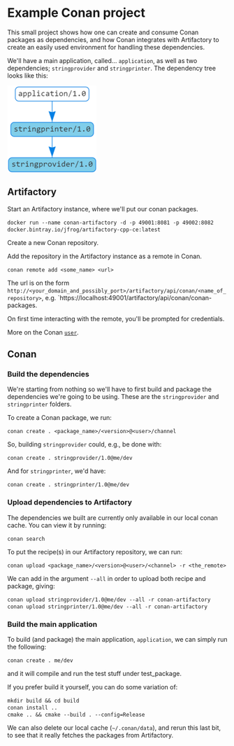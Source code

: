 # Example Conan project

This small project shows how one can create and consume Conan packages as dependencies, and how Conan integrates with Artifactory to create an easily used environment for handling these dependencies.

We'll have a main application, called... `application`, as well as two dependencies; `stringprovider` and `stringprinter`. The dependency tree looks like this:

![dep tree](dep-tree.png)

## Artifactory

Start an Artifactory instance, where we'll put our conan packages.

    docker run --name conan-artifactory -d -p 49001:8081 -p 49002:8082 docker.bintray.io/jfrog/artifactory-cpp-ce:latest

Create a new Conan repository.

Add the repository in the Artifactory instance as a remote in Conan.

    conan remote add <some_name> <url>

The url is on the form `http://<your_domain_and_possibly_port>/artifactory/api/conan/<name_of_repository>`, e.g. `https://localhost:49001/artifactory/api/conan/conan-packages.

On first time interacting with the remote, you'll be prompted for credentials.

More on the Conan [`user`](https://docs.conan.io/en/latest/reference/commands/misc/user.html).

## Conan

### Build the dependencies

We're starting from nothing so we'll have to first build and package the dependencies we're going to be using. These are the `stringprovider` and `stringprinter` folders.

To create a Conan package, we run:

    conan create . <package_name>/<version>@<user>/channel

So, building `stringprovider` could, e.g., be done with:

    conan create . stringprovider/1.0@me/dev

And for `stringprinter`, we'd have:

    conan create . stringprinter/1.0@me/dev

### Upload dependencies to Artifactory

The dependencies we built are currently only available in our local conan cache. You can view it by running:

    conan search

To put the recipe(s) in our Artifactory repository, we can run:

    conan upload <package_name>/<version>@<user>/<channel> -r <the_remote>

We can add in the argument `--all` in order to upload both recipe and package, giving:

    conan upload stringprovider/1.0@me/dev --all -r conan-artifactory
    conan upload stringprinter/1.0@me/dev --all -r conan-artifactory

### Build the main application

To build (and package) the main application, `application`, we can simply run the following:

    conan create . me/dev

and it will compile and run the test stuff under test_package.

If you prefer build it yourself, you can do some variation of:

    mkdir build && cd build
    conan install ..
    cmake .. && cmake --build . --config=Release

We can also delete our local cache (`~/.conan/data`), and rerun this last bit, to see that it really fetches the packages from Artifactory.

